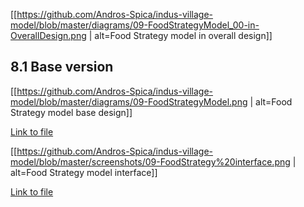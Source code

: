 
[[https://github.com/Andros-Spica/indus-village-model/blob/master/diagrams/09-FoodStrategyModel_00-in-OverallDesign.png | alt=Food Strategy model in overall design]]

## 8.1 Base version

[[https://github.com/Andros-Spica/indus-village-model/blob/master/diagrams/09-FoodStrategyModel.png | alt=Food Strategy model base design]]

[Link to file](https://https://github.com/Andros-Spica/indus-village-model/blob/master/diagrams/09-FoodStrategyModel.png)

[[https://github.com/Andros-Spica/indus-village-model/blob/master/screenshots/09-FoodStrategy%20interface.png | alt=Food Strategy model interface]]

[Link to file](https://https://github.com/Andros-Spica/indus-village-model/blob/master/screenshots/09-FoodStrategy%20interface.png)

